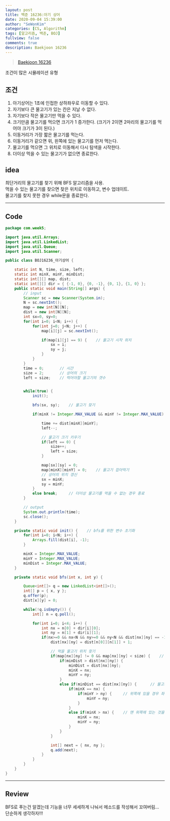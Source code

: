 ```yaml
---
layout: post
title: 백준 16236:아기 상어
date: 2020-09-04 15:39:00
author: "SeWonKim"
categories: [CS, Algorithm]
tags: [알고리즘, 백준, BOJ]
fullview: false
comments: true
description: Baekjoon 16236
---
```


> [Baekjoon 16236](https://www.acmicpc.net/problem/16236)

조건이 많은 시뮬레이션 유형

## 조건

1. 아기상어는 1초에 인접한 상하좌우로 이동할 수 있다.
2. 자기보다 큰 물고기가 있는 칸은 지날 수 없다.
3. 자기보다 작은 물고기만 먹을 수 있다.
4. 크기만큼 물고기를 먹으면 크기가 1 증가한다. (크기가 2이면 2마리의 물고기를 먹어야 크기가 3이 된다.)
5. 이동거리가 가장 짧은 물고기를 먹는다.
6. 이동거리가 같으면 위, 왼쪽에 있는 물고기를 먼저 먹는다.
7. 물고기를 먹으면 그 위치로 이동해서 다시 탐색을 시작한다.
8. 더이상 먹을 수 있는 물고기가 없으면 종료한다.

## idea

최단거리의 물고기를 찾기 위해 BFS 알고리즘을 사용.  
먹을 수 있는 물고기를 찾으면 찾은 위치로 이동하고, 변수 업데이트.  
물고기를 찾지 못한 경우 while문을 종료한다.

---

## Code

```java
package com.week5;

import java.util.Arrays;
import java.util.LinkedList;
import java.util.Queue;
import java.util.Scanner;

public class BOJ16236_아기상어 {

	static int N, time, size, left;
	static int minX, minY, minDist;
	static int[][] map, dist;
	static int[][] dir = { {-1, 0}, {0, -1}, {0, 1}, {1, 0} };
	public static void main(String[] args) {
		// input
		Scanner sc = new Scanner(System.in);
		N = sc.nextInt();
		map = new int[N][N];
		dist = new int[N][N];
		int sx=0, sy=0;
		for(int i=0; i<N; i++) {
			for(int j=0; j<N; j++) {
				map[i][j] = sc.nextInt();

				if(map[i][j] == 9) {	// 물고기 시작 위치
					sx = i;
					sy = j;
				}
			}
		}
		time = 0;		// 시간
		size = 2;		// 상어의 크기
		left = size;	// 먹어야할 물고기의 갯수


		while(true) {
			init();

			bfs(sx, sy);	// 물고기 찾기

			if(minX != Integer.MAX_VALUE && minY != Integer.MAX_VALUE) {		// 먹을 수 있는 물고기가 있는 경우

				time += dist[minX][minY];
				left--;

				// 물고기 크기 키우기
				if(left == 0) {
					size++;
					left = size;
				}

				map[sx][sy] = 0;
				map[minX][minY] = 0;	// 물고기 잡아먹기
				// 상어의 위치 갱신
				sx = minX;
				sy = minY;
			}
			else break;		// 더이상 물고기를 먹을 수 없는 경우 종료
		}

		// output
		System.out.println(time);
		sc.close();
	}

	private static void init() {	// bfs를 위한 변수 초기화
		for(int i=0; i<N; i++) {
			Arrays.fill(dist[i], -1);
		}

		minX = Integer.MAX_VALUE;
		minY = Integer.MAX_VALUE;
		minDist = Integer.MAX_VALUE;
	}

	private static void bfs(int x, int y) {

		Queue<int[]> q = new LinkedList<int[]>();
		int[] p = { x, y };
		q.offer(p);
		dist[x][y] = 0;

		while(!q.isEmpty()) {
			int[] n = q.poll();

			for(int i=0; i<4; i++) {
				int nx = n[0] + dir[i][0];
				int ny = n[1] + dir[i][1];
				if(nx>=0 && nx<N && ny>=0 && ny<N && dist[nx][ny] == -1 && map[nx][ny] <= size) {
					dist[nx][ny] = dist[n[0]][n[1]] + 1;

					// 먹을 물고기 위치 찾기
					if(map[nx][ny] != 0 && map[nx][ny] < size) {	// 먹을 수 있는 물고기를 발견
						if(minDist > dist[nx][ny]) {
							minDist = dist[nx][ny];
							minX = nx;
							minY = ny;
						}
						else if(minDist == dist[nx][ny]) {		// 물고기를 한마리 이상 발견한 경우
							if(minX == nx) {
								if(minY > ny) {		// 위쪽에 있을 경우 좌측에 있는 것을 선택
									minY = ny;
								}
							}
							else if(minX > nx) {	// 맨 위쪽에 있는 것을 선택
								minX = nx;
								minY = ny;
							}
						}
					}

					int[] next = { nx, ny };
					q.add(next);
				}
			}
		}
	}
}
```

---

## Review

BFS로 푸는건 알겠는데 기능을 너무 세세하게 나눠서 메소드를 작성해서 꼬여버림...  
단순하게 생각하자!!!
